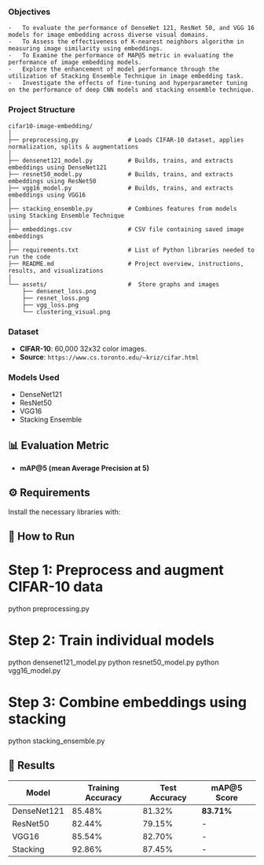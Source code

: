 
### Objectives
```
-	To evaluate the performance of DenseNet 121, ResNet 50, and VGG 16 models for image embedding across diverse visual domains.
-	To Assess the effectiveness of K-nearest neighbors algorithm in measuring image similarity using embeddings.
-	To Examine the performance of MAP@5 metric in evaluating the performance of image embedding models.
-	Explore the enhancement of model performance through the utilization of Stacking Ensemble Technique in image embedding task.
-	Investigate the effects of fine-tuning and hyperparameter tuning on the performance of deep CNN models and stacking ensemble technique.
```
 ### Project Structure
```
cifar10-image-embedding/
│
├── preprocessing.py              # Loads CIFAR-10 dataset, applies normalization, splits & augmentations
│
├── densenet121_model.py          # Builds, trains, and extracts embeddings using DenseNet121
├── resnet50_model.py             # Builds, trains, and extracts embeddings using ResNet50
├── vgg16_model.py                # Builds, trains, and extracts embeddings using VGG16
│
├── stacking_ensemble.py          # Combines features from models using Stacking Ensemble Technique
│
├── embeddings.csv                # CSV file containing saved image embeddings
│
├── requirements.txt              # List of Python libraries needed to run the code
├── README.md                     # Project overview, instructions, results, and visualizations
│
└── assets/                       #  Store graphs and images
    ├── densenet_loss.png
    ├── resnet_loss.png
    ├── vgg_loss.png
    └── clustering_visual.png
```
### Dataset
- **CIFAR-10**: 60,000 32x32 color images.
- **Source**: `https://www.cs.toronto.edu/~kriz/cifar.html`

### Models Used
- DenseNet121 
- ResNet50
- VGG16
- Stacking Ensemble 

## 📊 Evaluation Metric
- **mAP@5 (mean Average Precision at 5)**

## ⚙️ Requirements
Install the necessary libraries with:

## 🚀 How to Run
# Step 1: Preprocess and augment CIFAR-10 data
python preprocessing.py

# Step 2: Train individual models
python densenet121_model.py
python resnet50_model.py
python vgg16_model.py

# Step 3: Combine embeddings using stacking
python stacking_ensemble.py

## 🧪 Results

| Model        | Training Accuracy | Test Accuracy | mAP@5 Score |
|--------------|-------------------|---------------|-------------|
| DenseNet121  | 85.48%            | 81.32%        | **83.71%**  |
| ResNet50     | 82.44%            | 79.15%        | -           |
| VGG16        | 85.54%            | 82.70%        | -           |
| Stacking     | 92.86%            | 87.45%        | -           |
